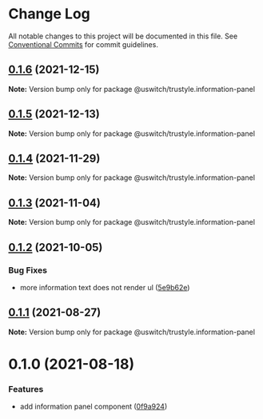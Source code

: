 # Change Log

All notable changes to this project will be documented in this file.
See [Conventional Commits](https://conventionalcommits.org) for commit guidelines.

## [0.1.6](https://github.com/uswitch/trustyle/compare/@uswitch/trustyle.information-panel@0.1.5...@uswitch/trustyle.information-panel@0.1.6) (2021-12-15)

**Note:** Version bump only for package @uswitch/trustyle.information-panel





## [0.1.5](https://github.com/uswitch/trustyle/compare/@uswitch/trustyle.information-panel@0.1.4...@uswitch/trustyle.information-panel@0.1.5) (2021-12-13)

**Note:** Version bump only for package @uswitch/trustyle.information-panel





## [0.1.4](https://github.com/uswitch/trustyle/compare/@uswitch/trustyle.information-panel@0.1.3...@uswitch/trustyle.information-panel@0.1.4) (2021-11-29)

**Note:** Version bump only for package @uswitch/trustyle.information-panel





## [0.1.3](https://github.com/uswitch/trustyle/compare/@uswitch/trustyle.information-panel@0.1.2...@uswitch/trustyle.information-panel@0.1.3) (2021-11-04)

**Note:** Version bump only for package @uswitch/trustyle.information-panel





## [0.1.2](https://github.com/uswitch/trustyle/compare/@uswitch/trustyle.information-panel@0.1.1...@uswitch/trustyle.information-panel@0.1.2) (2021-10-05)


### Bug Fixes

* more information text does not render ul ([5e9b62e](https://github.com/uswitch/trustyle/commit/5e9b62e))





## [0.1.1](https://github.com/uswitch/trustyle/compare/@uswitch/trustyle.information-panel@0.1.0...@uswitch/trustyle.information-panel@0.1.1) (2021-08-27)

**Note:** Version bump only for package @uswitch/trustyle.information-panel





# 0.1.0 (2021-08-18)


### Features

* add information panel component ([0f9a924](https://github.com/uswitch/trustyle/commit/0f9a924))
